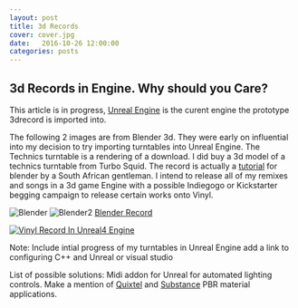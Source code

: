 ```yaml
---
layout: post
title: 3d Records
cover: cover.jpg
date:   2016-10-26 12:00:00
categories: posts
---
```


## 3d Records in Engine. Why should you Care?


This article is in progress, [Unreal Engine](https://www.unrealengine.com/blog) is the curent engine
the prototype 3drecord is imported into. 

The following 2 images are from Blender 3d. They were early on influential into my decision to try importing turntables into Unreal Engine. The Technics turntable is a rendering of a download. I did buy a 3d model of a technics turntable from Turbo Squid. The record is actually a [tutorial](https://youtu.be/WpOPkYby3rI) for blender by a South African gentleman. I intend to release all of my remixes and songs in a 3d game Engine with a possible Indiegogo or Kickstarter begging campaign to release certain works onto Vinyl.  

![Blender](/flex/images/BlenderRecord.jpg) 
![Blender2](/flex/images/BlenderRecord2.jpg) 
[Blender Record](https://youtu.be/WpOPkYby3rI)

[![Vinyl Record In Unreal4 Engine](/flex/images/vinylUtube.jpg)](https://www.youtube.com/embed/2trAGuT5Ge0 "Vinyl Record In Unreal4 Engine")

Note: Include intial progress of my turntables in Unreal Engine
      add a link to configuring C++ and Unreal or visual studio
      
List of possible solutions:  Midi addon for Unreal for automated lighting controls. 
Make a mention of [Quixtel](http://quixel.se/suite/) and [Substance](https://www.allegorithmic.com/products/substance-designer) PBR material applications. 
